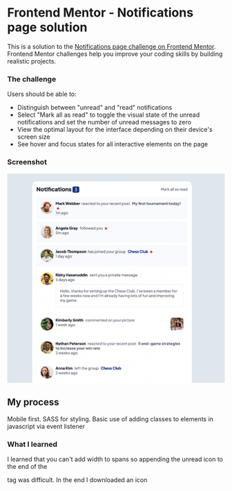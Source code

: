 # Frontend Mentor - Notifications page solution

This is a solution to the [Notifications page challenge on Frontend Mentor](https://www.frontendmentor.io/challenges/notifications-page-DqK5QAmKbC). Frontend Mentor challenges help you improve your coding skills by building realistic projects.

### The challenge

Users should be able to:

- Distinguish between "unread" and "read" notifications
- Select "Mark all as read" to toggle the visual state of the unread notifications and set the number of unread messages to zero
- View the optimal layout for the interface depending on their device's screen size
- See hover and focus states for all interactive elements on the page

### Screenshot

![](./Screenshot%202022-09-18%20at%2014.23.06.png)

## My process

Mobile first. SASS for styling. Basic use of adding classes to elements in javascript via event listener

### What I learned

I learned that you can't add width to spans so appending the unread icon to the end of the <p> tag was difficult.
In the end I downloaded an icon
